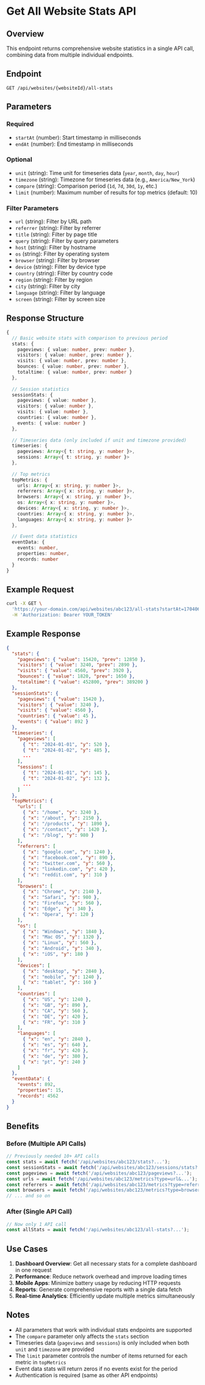 # Get All Website Stats API

## Overview
This endpoint returns comprehensive website statistics in a single API call, combining data from multiple individual endpoints.

## Endpoint
```
GET /api/websites/{websiteId}/all-stats
```

## Parameters

### Required
- `startAt` (number): Start timestamp in milliseconds
- `endAt` (number): End timestamp in milliseconds

### Optional
- `unit` (string): Time unit for timeseries data (`year`, `month`, `day`, `hour`)
- `timezone` (string): Timezone for timeseries data (e.g., `America/New_York`)
- `compare` (string): Comparison period (`1d`, `7d`, `30d`, `1y`, etc.)
- `limit` (number): Maximum number of results for top metrics (default: 10)

### Filter Parameters
- `url` (string): Filter by URL path
- `referrer` (string): Filter by referrer
- `title` (string): Filter by page title
- `query` (string): Filter by query parameters
- `host` (string): Filter by hostname
- `os` (string): Filter by operating system
- `browser` (string): Filter by browser
- `device` (string): Filter by device type
- `country` (string): Filter by country code
- `region` (string): Filter by region
- `city` (string): Filter by city
- `language` (string): Filter by language
- `screen` (string): Filter by screen size

## Response Structure

```typescript
{
  // Basic website stats with comparison to previous period
  stats: {
    pageviews: { value: number, prev: number },
    visitors: { value: number, prev: number },
    visits: { value: number, prev: number },
    bounces: { value: number, prev: number },
    totaltime: { value: number, prev: number }
  },
  
  // Session statistics
  sessionStats: {
    pageviews: { value: number },
    visitors: { value: number },
    visits: { value: number },
    countries: { value: number },
    events: { value: number }
  },
  
  // Timeseries data (only included if unit and timezone provided)
  timeseries: {
    pageviews: Array<{ t: string, y: number }>,
    sessions: Array<{ t: string, y: number }>
  },
  
  // Top metrics
  topMetrics: {
    urls: Array<{ x: string, y: number }>,
    referrers: Array<{ x: string, y: number }>,
    browsers: Array<{ x: string, y: number }>,
    os: Array<{ x: string, y: number }>,
    devices: Array<{ x: string, y: number }>,
    countries: Array<{ x: string, y: number }>,
    languages: Array<{ x: string, y: number }>
  },
  
  // Event data statistics
  eventData: {
    events: number,
    properties: number,
    records: number
  }
}
```

## Example Request

```bash
curl -X GET \
  'https://your-domain.com/api/websites/abc123/all-stats?startAt=1704067200000&endAt=1706745600000&unit=day&timezone=UTC&compare=30d&limit=5' \
  -H 'Authorization: Bearer YOUR_TOKEN'
```

## Example Response

```json
{
  "stats": {
    "pageviews": { "value": 15420, "prev": 12850 },
    "visitors": { "value": 3240, "prev": 2890 },
    "visits": { "value": 4560, "prev": 3920 },
    "bounces": { "value": 1820, "prev": 1650 },
    "totaltime": { "value": 452800, "prev": 389200 }
  },
  "sessionStats": {
    "pageviews": { "value": 15420 },
    "visitors": { "value": 3240 },
    "visits": { "value": 4560 },
    "countries": { "value": 45 },
    "events": { "value": 892 }
  },
  "timeseries": {
    "pageviews": [
      { "t": "2024-01-01", "y": 520 },
      { "t": "2024-01-02", "y": 485 },
      ...
    ],
    "sessions": [
      { "t": "2024-01-01", "y": 145 },
      { "t": "2024-01-02", "y": 132 },
      ...
    ]
  },
  "topMetrics": {
    "urls": [
      { "x": "/home", "y": 3240 },
      { "x": "/about", "y": 2150 },
      { "x": "/products", "y": 1890 },
      { "x": "/contact", "y": 1420 },
      { "x": "/blog", "y": 980 }
    ],
    "referrers": [
      { "x": "google.com", "y": 1240 },
      { "x": "facebook.com", "y": 890 },
      { "x": "twitter.com", "y": 560 },
      { "x": "linkedin.com", "y": 420 },
      { "x": "reddit.com", "y": 310 }
    ],
    "browsers": [
      { "x": "Chrome", "y": 2140 },
      { "x": "Safari", "y": 980 },
      { "x": "Firefox", "y": 560 },
      { "x": "Edge", "y": 340 },
      { "x": "Opera", "y": 120 }
    ],
    "os": [
      { "x": "Windows", "y": 1840 },
      { "x": "Mac OS", "y": 1320 },
      { "x": "Linux", "y": 560 },
      { "x": "Android", "y": 340 },
      { "x": "iOS", "y": 180 }
    ],
    "devices": [
      { "x": "desktop", "y": 2840 },
      { "x": "mobile", "y": 1240 },
      { "x": "tablet", "y": 160 }
    ],
    "countries": [
      { "x": "US", "y": 1240 },
      { "x": "GB", "y": 890 },
      { "x": "CA", "y": 560 },
      { "x": "DE", "y": 420 },
      { "x": "FR", "y": 310 }
    ],
    "languages": [
      { "x": "en", "y": 2840 },
      { "x": "es", "y": 640 },
      { "x": "fr", "y": 420 },
      { "x": "de", "y": 380 },
      { "x": "pt", "y": 240 }
    ]
  },
  "eventData": {
    "events": 892,
    "properties": 15,
    "records": 4562
  }
}
```

## Benefits

### Before (Multiple API Calls)
```javascript
// Previously needed 10+ API calls
const stats = await fetch('/api/websites/abc123/stats?...');
const sessionStats = await fetch('/api/websites/abc123/sessions/stats?...');
const pageviews = await fetch('/api/websites/abc123/pageviews?...');
const urls = await fetch('/api/websites/abc123/metrics?type=url&...');
const referrers = await fetch('/api/websites/abc123/metrics?type=referrer&...');
const browsers = await fetch('/api/websites/abc123/metrics?type=browser&...');
// ... and so on
```

### After (Single API Call)
```javascript
// Now only 1 API call
const allStats = await fetch('/api/websites/abc123/all-stats?...');
```

## Use Cases

1. **Dashboard Overview**: Get all necessary stats for a complete dashboard in one request
2. **Performance**: Reduce network overhead and improve loading times
3. **Mobile Apps**: Minimize battery usage by reducing HTTP requests
4. **Reports**: Generate comprehensive reports with a single data fetch
5. **Real-time Analytics**: Efficiently update multiple metrics simultaneously

## Notes

- All parameters that work with individual stats endpoints are supported
- The `compare` parameter only affects the `stats` section
- Timeseries data (`pageviews` and `sessions`) is only included when both `unit` and `timezone` are provided
- The `limit` parameter controls the number of items returned for each metric in `topMetrics`
- Event data stats will return zeros if no events exist for the period
- Authentication is required (same as other API endpoints)

